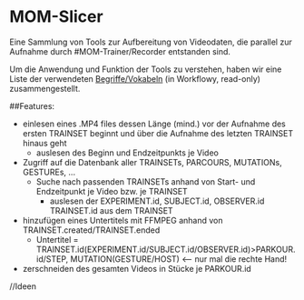 # MOM-Slicer
Eine Sammlung von Tools zur Aufbereitung von Videodaten, die parallel zur Aufnahme durch #MOM-Trainer/Recorder entstanden sind.

Um die Anwendung und Funktion der Tools zu verstehen, haben wir eine Liste der verwendeten [Begriffe/Vokabeln](https://workflowy.com/s/qrLIZmQBRp) (in Workflowy, read-only) zusammengestellt.

##Features:
- einlesen eines .MP4 files dessen Länge (mind.) vor der Aufnahme des ersten TRAINSET beginnt und über die
Aufnahme des letzten TRAINSET hinaus geht
  - auslesen des Beginn und Endzeitpunkts je Video
- Zugriff auf die Datenbank aller TRAINSETs, PARCOURS, MUTATIONs, GESTUREs, ...
    - Suche nach passenden TRAINSETs anhand von Start- und Endzeitpunkt je Video bzw. je TRAINSET
      - auslesen der EXPERIMENT.id, SUBJECT.id, OBSERVER.id TRAINSET.id aus dem TRAINSET
- hinzufügen eines Untertitels mit FFMPEG anhand von TRAINSET.created/TRAINSET.ended
  - Untertitel = TRAINSET.id(EXPERIMENT.id/SUBJECT.id/OBSERVER.id)>PARKOUR.id/STEP, MUTATION(GESTURE/HOST) <-- nur mal die rechte Hand!
- zerschneiden des gesamten Videos in Stücke je PARKOUR.id

 //Ideen
  
